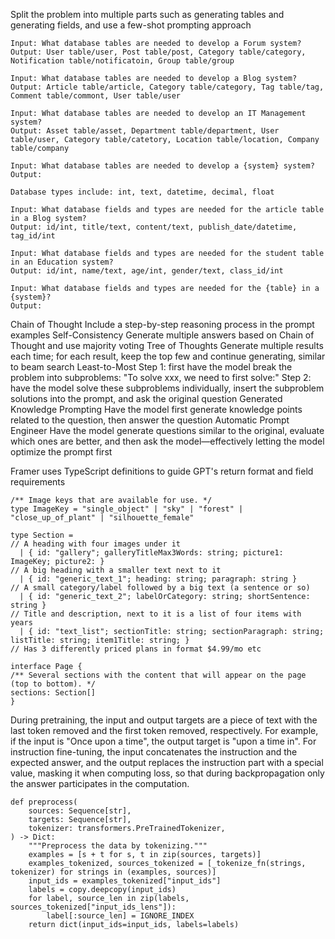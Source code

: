 Split the problem into multiple parts such as generating tables and generating fields, and use a few-shot prompting approach

```
Input: What database tables are needed to develop a Forum system?
Output: User table/user, Post table/post, Category table/category, Notification table/notificatoin, Group table/group

Input: What database tables are needed to develop a Blog system?
Output: Article table/article, Category table/category, Tag table/tag, Comment table/commont, User table/user

Input: What database tables are needed to develop an IT Management system?
Output: Asset table/asset, Department table/department, User table/user, Category table/catetory, Location table/location, Company table/company

Input: What database tables are needed to develop a {system} system?
Output:
```


```
Database types include: int, text, datetime, decimal, float

Input: What database fields and types are needed for the article table in a Blog system?
Output: id/int, title/text, content/text, publish_date/datetime, tag_id/int

Input: What database fields and types are needed for the student table in an Education system?
Output: id/int, name/text, age/int, gender/text, class_id/int

Input: What database fields and types are needed for the {table} in a {system}?
Output:
```

Chain of Thought
Include a step-by-step reasoning process in the prompt examples
Self-Consistency
Generate multiple answers based on Chain of Thought and use majority voting
Tree of Thoughts
Generate multiple results each time; for each result, keep the top few and continue generating, similar to beam search
Least-to-Most
Step 1: first have the model break the problem into subproblems: "To solve xxx, we need to first solve:"
Step 2: have the model solve these subproblems individually, insert the subproblem solutions into the prompt, and ask the original question
Generated Knowledge Prompting
Have the model first generate knowledge points related to the question, then answer the question
Automatic Prompt Engineer
Have the model generate questions similar to the original, evaluate which ones are better, and then ask the model—effectively letting the model optimize the prompt first


Framer uses TypeScript definitions to guide GPT's return format and field requirements

```
/** Image keys that are available for use. */
type ImageKey = "single_object" | "sky" | "forest" | "close_up_of_plant" | "silhouette_female" 

type Section =
// A heading with four images under it
  | { id: "gallery"; galleryTitleMax3Words: string; picture1: ImageKey; picture2: }
// A big heading with a smaller text next to it
  | { id: "generic_text_1"; heading: string; paragraph: string }
// A small category/label followed by a big text (a sentence or so)
  | { id: "generic_text_2"; labelOrCategory: string; shortSentence: string }
// Title and description, next to it is a list of four items with years
  | { id: "text_list"; sectionTitle: string; sectionParagraph: string; listTitle: string; item1Title: string; }
// Has 3 differently priced plans in format $4.99/mo etc

interface Page {
/** Several sections with the content that will appear on the page (top to bottom). */
sections: Section[]
}
```


During pretraining, the input and output targets are a piece of text with the last token removed and the first token removed, respectively. For example, if the input is "Once upon a time", the output target is "upon a time in". For instruction fine-tuning, the input concatenates the instruction and the expected answer, and the output replaces the instruction part with a special value, masking it when computing loss,
so that during backpropagation only the answer participates in the computation.

```
def preprocess(
    sources: Sequence[str],
    targets: Sequence[str],
    tokenizer: transformers.PreTrainedTokenizer,
) -> Dict:
    """Preprocess the data by tokenizing."""
    examples = [s + t for s, t in zip(sources, targets)]
    examples_tokenized, sources_tokenized = [_tokenize_fn(strings, tokenizer) for strings in (examples, sources)]
    input_ids = examples_tokenized["input_ids"]
    labels = copy.deepcopy(input_ids)
    for label, source_len in zip(labels, sources_tokenized["input_ids_lens"]):
        label[:source_len] = IGNORE_INDEX
    return dict(input_ids=input_ids, labels=labels)
```
<!-- SOURCE_MD5:f52b887989f7a3c9c2ab949e3afc5c61-->
